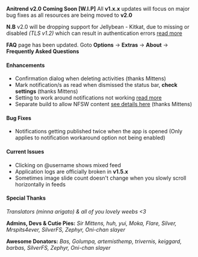 __Anitrend v2.0 Coming Soon [W.I.P]__ All __v1.x.x__ updates will focus on major bug fixes as all resources are being moved to __v2.0__

__N.B__ v2.0 will be dropping support for Jellybean - Kitkat, due to missing or disabled _(TLS v1.2)_
which can result in authentication errors [read more](https://github.com/square/okhttp/issues/2372)

**FAQ** page has been updated. Goto **Options** -> **Extras** -> **About** -> **Frequently Asked Questions**

#### Enhancements
- Confirmation dialog when deleting activities (thanks Mittens)
- Mark notification/s as read when dismissed the status bar, **check settings** (thanks Mittens)
- Setting to work around notifications not working [read more](https://anitrend.gitbook.io/project/faq#why-is-anime-or-manga-x-y-z-missing-not-listed-in-the-app)
- Separate build to allow NFSW content [see details here](https://anitrend.gitbook.io/project/faq#how-can-i-view-18-content) (thanks Mittens)

#### Bug Fixes
- Notifications getting published twice when the app is opened (Only applies to notification workaround option not being enabled)

#### Current Issues
- Clicking on @username shows mixed feed
- Application logs are officially broken in **v1.5.x**
- Sometimes image slide count doesn't change when you slowly scroll horizontally in feeds

#### Special Thanks
_Translators (minna arigato) & all of you lovely weebs <3_

__Admins, Devs & Cutie Pies:__
_Sir Mittens, huh, yui, Moka, Flare, Silver, Mrspits4ever, SilverFS, Zephyr, Oni-chan slayer_

__Awesome Donators:__
_Bas, Golumpa, artemisthemp, trivernis, keiggard, barbas, SilverFS, Zephyr, Oni-chan slayer_

